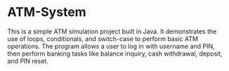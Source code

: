 # ATM-System
This is a simple ATM simulation project built in Java. It demonstrates the use of loops, conditionals, and switch-case to perform basic ATM operations.  The program allows a user to log in with username and PIN, then perform banking tasks like balance inquiry, cash withdrawal, deposit, and PIN reset.
